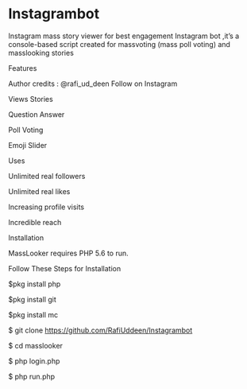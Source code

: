 # Instagrambot
Instagram mass story viewer for best engagement
Instagram bot ,it’s a console-based script created for massvoting (mass poll voting) and masslooking stories

Features

Author credits : @rafi_ud_deen Follow on Instagram 

Views Stories

Question Answer

Poll Voting

Emoji Slider

Uses

Unlimited real followers

Unlimited real likes

Increasing profile visits

Incredible reach

Installation

MassLooker requires PHP 5.6 to run.

Follow These Steps for Installation

$pkg install php

$pkg install git

$pkg install mc

$ git clone https://github.com/RafiUddeen/Instagrambot

$ cd masslooker

$ php login.php

$ php run.php
